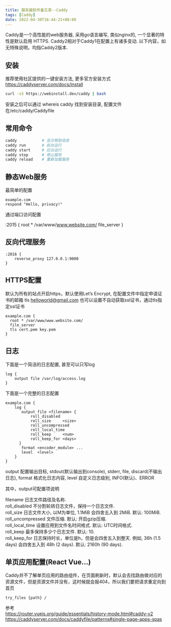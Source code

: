 ```yaml
---
title: 服务器软件备忘录--Caddy
tags: [Caddy]
date: 2022-04-30T16:44:21+08:00
---
```


Caddy是一个高性能的web服务器, 采用go语言编写, 类似nginx的, 一个显著的特性是默认启用 HTTPS. Caddy2相对于Caddy1在配置上有诸多变动. 以下内容，如无特殊说明，均指Caddy2版本.

## 安装

推荐使用社区提供的一键安装方法, 更多官方安装方式 https://caddyserver.com/docs/install

```bash
curl -sS https://webinstall.dev/caddy | bash
```

安装之后可以通过 whereis caddy 找到安装目录, 配置文件在/etc/caddy/Caddyfile

## 常用命令

```bash
caddy           # 显示帮助信息
caddy run       # 前台运行
caddy start     # 后台运行
caddy stop      # 停止服务
caddy reload    # 重新加载服务
```

## 静态Web服务

最简单的配置

```
example.com
respond "Hello, privacy!"
```

通过端口访问配置

:2015 {
	root * /var/www/www.website.com/
	file_server
}

## 反向代理服务

```
:2016 {
    reverse_proxy 127.0.0.1:9000
}
```

## HTTPS配置

默认为所有的站点开启https，默认使用Let’s Encrypt, 在配置文件中指定申请证书的邮箱 tls helloworld@gmail.com
也可以设置不自动获取ssl证书，通过tls指定ssl证书 

```
example.com {
  root * /var/www/www.website.com/
  file_server
  tls cert.pem key.pem
}
```

## 日志

下面是一个简洁的日志配置, 甚至可以只写log

```
log {
	output file /var/log/access.log
}
```

下面是一个完整的日志配置

```
example.com {
    log {
	   output file <filename> {
    	   roll_disabled
    	   roll_size     <size>
    	   roll_uncompressed
    	   roll_local_time
    	   roll_keep     <num>
    	   roll_keep_for <days>
      }
	   format <encoder_module> ...
	   level  <level>
    }
}
```

output 配置输出目标, stdout(默认输出到console), stderr, file, discard(不输出日志),
format 格式化日志内容, 
level 自定义日志级别, INFO(默认)、ERROR

其中，output可配置项说明

filename 日志文件路径及名称.   
roll_disabled 不分割轮转日志文件，保持一个日志文件.      
roll_size 日志文件大小, 以M为单位, 1.1MiB 会四舍五入到 2MiB. 默认: 100MiB.   
roll_uncompressed 文件压缩. 默认: 开启gzip压缩.   
roll_local_time 设置应用到文件名时间格式. 默认: UTC时间格式.   
roll_keep 最多保持多少个日志文件. 默认: 10.   
roll_keep_for 日志保持时长，单位是h，但是会四舍五入到整天. 例如, 36h (1.5 days) 会四舍五入到 48h (2 days). 默认: 2160h (90 days).   

## 单页应用配置(React Vue...)

Caddy并不了解单页应用的路由组件，在页面刷新时，默认会去找路由做对应的资源文件，但是资源文件并没有，这时候就会报404，所以我们要把请求重定向到首页

```
try_files {path} /
```

参考   
https://router.vuejs.org/guide/essentials/history-mode.html#caddy-v2
https://caddyserver.com/docs/caddyfile/patterns#single-page-apps-spas